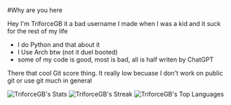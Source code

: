 #Why are you here

Hey I'm TriforceGB 
it a bad username I made when I was a kid and it suck for the rest of my life

- I do Python and that about it
- I Use Arch btw (not it duel booted)
- some of my code is good, most is bad, all is half writen by ChatGPT

There that cool Git score thing. It really low becuase I don't work on public git or use git much in general

![TriforceGB's Stats](https://github-readme-stats.vercel.app/api?username=TriforceGB&theme=tokyonight&show_icons=true&hide_border=true&count_private=true)
![TriforceGB's Streak](https://github-readme-streak-stats.herokuapp.com/?user=TriforceGB&theme=tokyonight&hide_border=true)
![TriforceGB's Top Languages](https://github-readme-stats.vercel.app/api/top-langs/?username=TriforceGB&theme=tokyonight&show_icons=true&hide_border=true&layout=compact)
